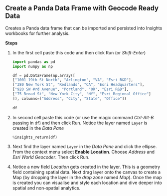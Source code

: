 ## Create a Panda Data Frame with Geocode Ready Data 

Creates a Panda data frame that can be imported and persisted into Insights workbooks for further analysis.

__Steps__

1) In the first cell paste this code and then click Run (or _Shift-Enter_)

    ```python
    import pandas as pd
    import numpy as np

    df = pd.DataFrame(np.array([
    ["1001 19th St North", "Arlington", "VA", "Esri R&D"],
    ["380 New York St", "Redlands", "CA", "Esri Headquarters"],
    ["920 SW #rd Avenue", "Portland", "OR", "Esri R&D"],
    ["75 Broad St", "New York City", "NY", "Esri Regional Office"]
    ]), columns=["Address", "City", "State", "Office"])
                  
    df
    ```

2) In second cell paste this code (or use the magic command _Ctrl-Alt-B_ passing in ```df```) and then click Run.  Notice the layer named ```Layer``` is created in the _Data Pane_

    ```python
    %insights_return(df)
    ```

3) Next find the layer named ```Layer``` in the _Data Pane_ and click the ellipse.  From the context menu select __Enable Location__.  Choose _Address_ and _Esri World Geocoder_.  Then click Run.


4) Notice a new field _Location_ gets created in the layer.  This is a geometry field containing spatial data.  Next drag layer onto the canvas to create a Map (by dropping the layer in the _drop zone_ named _Map_).  Once the map is created you can visualise and style each  location and dive deeper into spatial and non-spatial analytics.